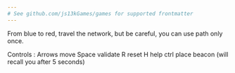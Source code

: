 ```yaml
---
# See github.com/js13kGames/games for supported frontmatter
---
```

From blue to red, travel the network, but be careful, you can use path only once.

Controls : 
Arrows move
Space validate
R reset
H help
ctrl place beacon (will recall you after 5 seconds)